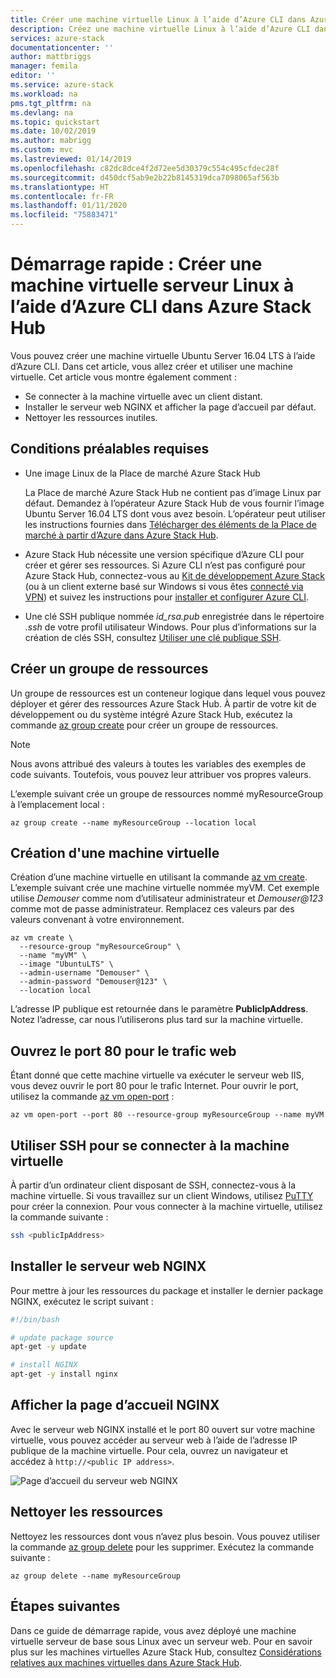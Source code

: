 ```yaml
---
title: Créer une machine virtuelle Linux à l’aide d’Azure CLI dans Azure Stack Hub | Microsoft Docs
description: Créez une machine virtuelle Linux à l’aide d’Azure CLI dans Azure Stack Hub.
services: azure-stack
documentationcenter: ''
author: mattbriggs
manager: femila
editor: ''
ms.service: azure-stack
ms.workload: na
pms.tgt_pltfrm: na
ms.devlang: na
ms.topic: quickstart
ms.date: 10/02/2019
ms.author: mabrigg
ms.custom: mvc
ms.lastreviewed: 01/14/2019
ms.openlocfilehash: c82dc8dce4f2d72ee5d30379c554c495cfdec28f
ms.sourcegitcommit: d450dcf5ab9e2b22b8145319dca7098065af563b
ms.translationtype: HT
ms.contentlocale: fr-FR
ms.lasthandoff: 01/11/2020
ms.locfileid: "75883471"
---
```

# <a name="quickstart-create-a-linux-server-vm-by-using-the-azure-cli-in-azure-stack-hub"></a>Démarrage rapide : Créer une machine virtuelle serveur Linux à l’aide d’Azure CLI dans Azure Stack Hub

Vous pouvez créer une machine virtuelle Ubuntu Server 16.04 LTS à l’aide d’Azure CLI. Dans cet article, vous allez créer et utiliser une machine virtuelle. Cet article vous montre également comment :

* Se connecter à la machine virtuelle avec un client distant.
* Installer le serveur web NGINX et afficher la page d’accueil par défaut.
* Nettoyer les ressources inutiles.

## <a name="prerequisites"></a>Conditions préalables requises

* Une image Linux de la Place de marché Azure Stack Hub

   La Place de marché Azure Stack Hub ne contient pas d’image Linux par défaut. Demandez à l’opérateur Azure Stack Hub de vous fournir l’image Ubuntu Server 16.04 LTS dont vous avez besoin. L’opérateur peut utiliser les instructions fournies dans [Télécharger des éléments de la Place de marché à partir d’Azure dans Azure Stack Hub](../operator/azure-stack-download-azure-marketplace-item.md).

* Azure Stack Hub nécessite une version spécifique d’Azure CLI pour créer et gérer ses ressources. Si Azure CLI n’est pas configuré pour Azure Stack Hub, connectez-vous au [Kit de développement Azure Stack](../asdk/asdk-connect.md#connect-to-azure-stack-using-rdp) (ou à un client externe basé sur Windows si vous êtes [connecté via VPN](../asdk/asdk-connect.md#connect-to-azure-stack-using-vpn)) et suivez les instructions pour [installer et configurer Azure CLI](azure-stack-version-profiles-azurecli2.md).

* Une clé SSH publique nommée *id_rsa.pub* enregistrée dans le répertoire *.ssh* de votre profil utilisateur Windows. Pour plus d’informations sur la création de clés SSH, consultez [Utiliser une clé publique SSH](azure-stack-dev-start-howto-ssh-public-key.md).

## <a name="create-a-resource-group"></a>Créer un groupe de ressources

Un groupe de ressources est un conteneur logique dans lequel vous pouvez déployer et gérer des ressources Azure Stack Hub. À partir de votre kit de développement ou du système intégré Azure Stack Hub, exécutez la commande [az group create](/cli/azure/group#az-group-create) pour créer un groupe de ressources.

> [!NOTE]
> Nous avons attribué des valeurs à toutes les variables des exemples de code suivants. Toutefois, vous pouvez leur attribuer vos propres valeurs.

L’exemple suivant crée un groupe de ressources nommé myResourceGroup à l’emplacement local : 

```cli
az group create --name myResourceGroup --location local
```

## <a name="create-a-virtual-machine"></a>Création d'une machine virtuelle

Création d’une machine virtuelle en utilisant la commande [az vm create](/cli/azure/vm#az-vm-create). L’exemple suivant crée une machine virtuelle nommée myVM. Cet exemple utilise *Demouser* comme nom d’utilisateur administrateur et *Demouser@123* comme mot de passe administrateur. Remplacez ces valeurs par des valeurs convenant à votre environnement.

```cli
az vm create \
  --resource-group "myResourceGroup" \
  --name "myVM" \
  --image "UbuntuLTS" \
  --admin-username "Demouser" \
  --admin-password "Demouser@123" \
  --location local
```

L’adresse IP publique est retournée dans le paramètre **PublicIpAddress**. Notez l’adresse, car nous l’utiliserons plus tard sur la machine virtuelle.

## <a name="open-port-80-for-web-traffic"></a>Ouvrez le port 80 pour le trafic web

Étant donné que cette machine virtuelle va exécuter le serveur web IIS, vous devez ouvrir le port 80 pour le trafic Internet. Pour ouvrir le port, utilisez la commande [az vm open-port](/cli/azure/vm) : 

```cli
az vm open-port --port 80 --resource-group myResourceGroup --name myVM
```

## <a name="use-ssh-to-connect-to-the-virtual-machine"></a>Utiliser SSH pour se connecter à la machine virtuelle

À partir d’un ordinateur client disposant de SSH, connectez-vous à la machine virtuelle. Si vous travaillez sur un client Windows, utilisez [PuTTY](https://www.putty.org/) pour créer la connexion. Pour vous connecter à la machine virtuelle, utilisez la commande suivante :

```bash
ssh <publicIpAddress>
```

## <a name="install-the-nginx-web-server"></a>Installer le serveur web NGINX

Pour mettre à jour les ressources du package et installer le dernier package NGINX, exécutez le script suivant :

```bash
#!/bin/bash

# update package source
apt-get -y update

# install NGINX
apt-get -y install nginx
```

## <a name="view-the-nginx-welcome-page"></a>Afficher la page d’accueil NGINX

Avec le serveur web NGINX installé et le port 80 ouvert sur votre machine virtuelle, vous pouvez accéder au serveur web à l’aide de l’adresse IP publique de la machine virtuelle. Pour cela, ouvrez un navigateur et accédez à ```http://<public IP address>```.

![Page d’accueil du serveur web NGINX](./media/azure-stack-quick-create-vm-linux-cli/nginx.png)

## <a name="clean-up-resources"></a>Nettoyer les ressources

Nettoyez les ressources dont vous n’avez plus besoin. Vous pouvez utiliser la commande [az group delete](/cli/azure/group#az-group-delete) pour les supprimer. Exécutez la commande suivante :

```cli
az group delete --name myResourceGroup
```

## <a name="next-steps"></a>Étapes suivantes

Dans ce guide de démarrage rapide, vous avez déployé une machine virtuelle serveur de base sous Linux avec un serveur web. Pour en savoir plus sur les machines virtuelles Azure Stack Hub, consultez [Considérations relatives aux machines virtuelles dans Azure Stack Hub](azure-stack-vm-considerations.md).
